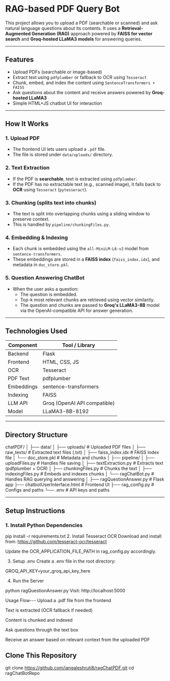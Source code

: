 #  RAG-based PDF Query Bot 

This project allows you to upload a PDF (searchable or scanned) and ask natural language questions about its contents. It uses a **Retrieval-Augmented Generation (RAG)** approach powered by **FAISS for vector search** and **Groq-hosted LLaMA3 models** for answering queries.

---

##  Features

-  Upload PDFs (searchable or image-based)
-  Extract text using `pdfplumber` or fallback to OCR using `Tesseract`
-  Chunk, embed, and index the content using `SentenceTransformers + FAISS`
-  Ask questions about the content and receive answers powered by **Groq-hosted LLaMA3**
-  Simple HTML+JS chatbot UI for interaction

---

##  How It Works

### 1.  Upload PDF

- The frontend UI lets users upload a `.pdf` file.
- The file is stored under `data/uploads/` directory.

### 2.  Text Extraction

- If the PDF is **searchable**, text is extracted using `pdfplumber`.
- If the PDF has no extractable text (e.g., scanned image), it falls back to **OCR** using `Tesseract` (`pytesseract`).

### 3.  Chunking (splits text into chunks)

- The text is split into overlapping chunks using a sliding window to preserve context.
- This is handled by `pipeline/chunkingFiles.py`.

### 4.  Embedding & Indexing

- Each chunk is embedded using the `all-MiniLM-L6-v2` model from `sentence-transformers`.
- These embeddings are stored in a **FAISS index** (`faiss_index.idx`), and metadata in `doc_store.pkl`.

### 5.  Question Answering ChatBot

- When the user asks a question:
  - The question is embedded.
  - Top-k most relevant chunks are retrieved using vector similarity.
  - The question and chunks are passed to **Groq's LLaMA3-8B** model via the OpenAI-compatible API for answer generation.

---

##  Technologies Used

| Component      | Tool / Library                   |
|----------------|----------------------------------|
| Backend        | Flask                            |
| Frontend       | HTML, CSS, JS                    |
| OCR            | Tesseract                        |
| PDF Text       | pdfplumber                       |
| Embeddings     | sentence-transformers            |
| Indexing       | FAISS                            |
| LLM API        | Groq (OpenAI API compatible)     |
| Model          | LLaMA3-8B-8192                   |

---

##  Directory Structure

chatPDF/
│
├── data/
│ ├── uploads/ # Uploaded PDF files
│ ├── raw_texts/ # Extracted text files (.txt)
│ ├── faiss_index.idx # FAISS index file
│ └── doc_store.pkl # Metadata and chunks
│
├── pipeline/
│ ├── uploadFiles.py # Handles file saving
│ ├── textExtraction.py # Extracts text (pdfplumber + OCR)
│ ├── chunkingFiles.py # Chunks the text
│ ├── indexingFiles.py # Embeds and indexes chunks
│ └── ragChatBot.py # Handles RAG querying and answering
│
├── ragQuestionAnswer.py # Flask app
├── chatbotUserInterface.html # Frontend UI
├── rag_config.py # Configs and paths
└── .env # API keys and paths

---

##  Setup Instructions

### 1. Install Python Dependencies

pip install -r requirements.txt
2. Install Tesseract OCR
Download and install from: https://github.com/tesseract-ocr/tesseract

Update the OCR_APPLICATION_FILE_PATH in rag_config.py accordingly.

3. Setup .env
Create a .env file in the root directory:

GROQ_API_KEY=your_groq_api_key_here

4. Run the Server

python ragQuestionAnswer.py
Visit: http://localhost:5000


Usage Flow---
Upload a .pdf file from the frontend

Text is extracted (OCR fallback if needed)

Content is chunked and indexed

Ask questions through the text box

Receive an answer based on relevant context from the uploaded PDF

##  Clone This Repository
git clone https://github.com/jangaleshruti8/ragChatPDF.git
cd ragChatBotRepo

